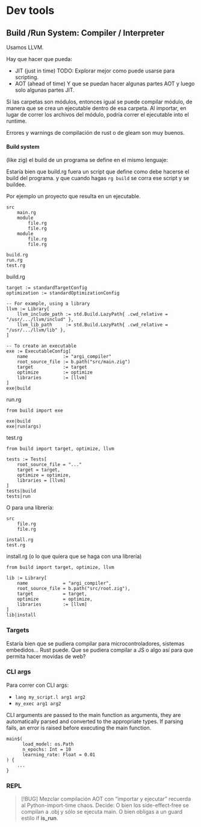 # Dev tools

## Build /Run System: Compiler / Interpreter

Usamos LLVM.

Hay que hacer que pueda:
- JIT (just in time)
	TODO: Explorar mejor como puede usarse para scripting.
- AOT (ahead of time)
Y que se puedan hacer algunas partes AOT y luego solo algunas partes JIT.

Si las carpetas son módulos, entonces igual se puede compilar módulo, de manera que se crea un ejecutable dentro de esa carpeta. Al importar, en lugar de correr los archivos del módulo, podría correr el ejecutable into el runtime.

Errores y warnings de compilación de rust o de gleam son muy buenos.

#### Build system

(like zig) el build de un programa se define en el mismo lenguaje:

Estaría bien que build.rg fuera un script que define como debe hacerse el build del programa. y que cuando hagas `rg build` se corra ese script y se buildee.

Por ejemplo un proyecto que resulta en un ejecutable.

```
src
	main.rg
	module
		file.rg
		file.rg
	module
		file.rg
		file.rg

build.rg
run.rg
test.rg
```


build.rg
```
target := standardTargetConfig
optimization := standardOptimizationConfig 

-- For example, using a library
llvm := Library[
	llvm_include_path := std.Build.LazyPath{ .cwd_relative = "/usr/.../llvm/includ" },
	llvm_lib_path     := std.Build.LazyPath{ .cwd_relative = "/usr/.../llvm/lib" },
]

-- To create an executable
exe := ExecutableConfig[
	name             := "argi_compiler"
	root_source_file := b.path("src/main.zig")
	target           := target
	optimize         := optimize
	libraries        := [llvm]
]
exe|build
```

run.rg
```
from build import exe

exe|build
exe|run(args)
```

test.rg
```
from build import target, optimize, llvm

tests := Tests[
    root_source_file = "..."
    target = target,
    optimize = optimize,
    libraries = [llvm]
]
tests|build
tests|run
```

O para una librería:

```
src
	file.rg
	file.rg

install.rg
test.rg
```

install.rg (o lo que quiera que se haga con una librería)
```
from build import target, optimize, llvm

lib := Library[
    name             = "argi_compiler",
    root_source_file = b.path("src/root.zig"),
	target           = target,
	optimize         = optimize,
	libraries        := [llvm]
]
lib|install
```


### Targets

Estaría bien que se pudiera compilar para microcontroladores, sistemas embedidos... Rust puede.
Que se pudiera compilar a JS o algo así para que permita hacer movidas de web?


### CLI args

Para correr con CLI args:
- `lang my_script.l arg1 arg2`
- `my_exec arg1 arg2`

CLI arguments are passed to the main function as arguments, they are automatically parsed and converted to the appropriate types. If parsing fails, an error is raised before executing the main function.

```
main$(
      load_model: os.Path
      n_epochs: Int = 10
      learning_rate: Float = 0.01
) {
	...
}
```



### REPL

> [!BUG]
> Mezclar compilación AOT con “importar y ejecutar” recuerda al Python-import-time chaos. Decide:
> O bien los side-effect‐free se compilan a .obj y sólo se ejecuta main.
> O bien obligas a un guard estilo if __is_run__.
